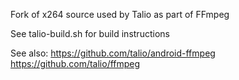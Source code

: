 Fork of x264 source used by Talio as part of FFmpeg

See talio-build.sh for build instructions

See also:
https://github.com/talio/android-ffmpeg
https://github.com/talio/ffmpeg
